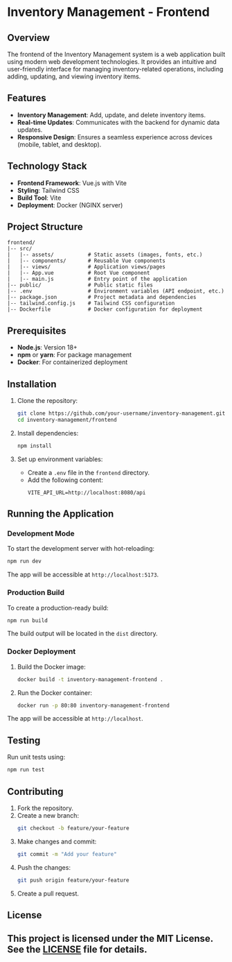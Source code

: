 # Inventory Management - Frontend

## Overview
The frontend of the Inventory Management system is a web application built using modern web development technologies. It provides an intuitive and user-friendly interface for managing inventory-related operations, including adding, updating, and viewing inventory items.

## Features
- **Inventory Management**: Add, update, and delete inventory items.
- **Real-time Updates**: Communicates with the backend for dynamic data updates.
- **Responsive Design**: Ensures a seamless experience across devices (mobile, tablet, and desktop).

## Technology Stack
- **Frontend Framework**: Vue.js with Vite
- **Styling**: Tailwind CSS
- **Build Tool**: Vite
- **Deployment**: Docker (NGINX server)

## Project Structure
```
frontend/
|-- src/
|   |-- assets/           # Static assets (images, fonts, etc.)
|   |-- components/       # Reusable Vue components
|   |-- views/            # Application views/pages
|   |-- App.vue           # Root Vue component
|   |-- main.js           # Entry point of the application
|-- public/               # Public static files
|-- .env                  # Environment variables (API endpoint, etc.)
|-- package.json          # Project metadata and dependencies
|-- tailwind.config.js    # Tailwind CSS configuration
|-- Dockerfile            # Docker configuration for deployment
```

## Prerequisites
- **Node.js**: Version 18+
- **npm** or **yarn**: For package management
- **Docker**: For containerized deployment

## Installation
1. Clone the repository:
   ```bash
   git clone https://github.com/your-username/inventory-management.git
   cd inventory-management/frontend
   ```

2. Install dependencies:
   ```bash
   npm install
   ```

3. Set up environment variables:
   - Create a `.env` file in the `frontend` directory.
   - Add the following content:
     ```env
     VITE_API_URL=http://localhost:8080/api
     ```

## Running the Application
### Development Mode
To start the development server with hot-reloading:
```bash
npm run dev
```
The app will be accessible at `http://localhost:5173`.

### Production Build
To create a production-ready build:
```bash
npm run build
```
The build output will be located in the `dist` directory.

### Docker Deployment
1. Build the Docker image:
   ```bash
   docker build -t inventory-management-frontend .
   ```
2. Run the Docker container:
   ```bash
   docker run -p 80:80 inventory-management-frontend
   ```
The app will be accessible at `http://localhost`.

## Testing
Run unit tests using:
```bash
npm run test
```

## Contributing
1. Fork the repository.
2. Create a new branch:
   ```bash
   git checkout -b feature/your-feature
   ```
3. Make changes and commit:
   ```bash
   git commit -m "Add your feature"
   ```
4. Push the changes:
   ```bash
   git push origin feature/your-feature
   ```
5. Create a pull request.

## License
This project is licensed under the MIT License. See the [LICENSE](../LICENSE) file for details.
---
